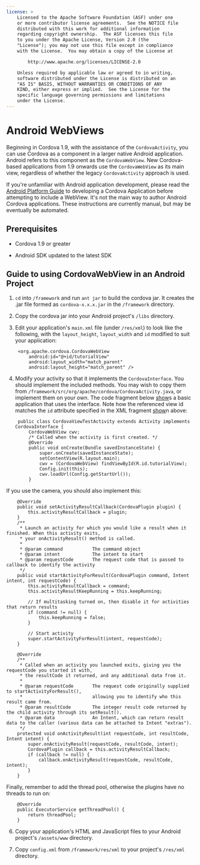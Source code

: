 ```yaml
---
license: >
    Licensed to the Apache Software Foundation (ASF) under one
    or more contributor license agreements.  See the NOTICE file
    distributed with this work for additional information
    regarding copyright ownership.  The ASF licenses this file
    to you under the Apache License, Version 2.0 (the
    "License"); you may not use this file except in compliance
    with the License.  You may obtain a copy of the License at

        http://www.apache.org/licenses/LICENSE-2.0

    Unless required by applicable law or agreed to in writing,
    software distributed under the License is distributed on an
    "AS IS" BASIS, WITHOUT WARRANTIES OR CONDITIONS OF ANY
    KIND, either express or implied.  See the License for the
    specific language governing permissions and limitations
    under the License.
---
```


# Android WebViews

Beginning in Cordova 1.9, with the assistance of the
`CordovaActivity`, you can use Cordova as a component in a larger
native Android application. Android refers to this component as the
`CordovaWebView`. New Cordova-based applications from 1.9 onwards use
the `CordovaWebView` as its main view, regardless of whether the
legacy `CordovaActivity` approach is used.

If you're unfamiliar with Android application development, please read
the <a href="index.html">Android Platform Guide</a> to developing a Cordova Application before
attempting to include a WebView. It's not the main way to author
Android Cordova applications. These instructions are currently manual,
but may be eventually be automated.

## Prerequisites

* Cordova 1.9 or greater

* Android SDK updated to the latest SDK

## Guide to using CordovaWebView in an Android Project

1. `cd` into `/framework` and run `ant jar` to build the cordova jar. It creates the .jar file formed as `cordova-x.x.x.jar` in the `/framework` directory.

2. Copy the cordova jar into your Android project's `/libs` directory.

3. Edit your application's `main.xml` file (under `/res/xml`) to look like the following, with the `layout_height`, `layout_width` and `id` modified to suit your application:

        <org.apache.cordova.CordovaWebView
            android:id="@+id/tutorialView"
            android:layout_width="match_parent"
            android:layout_height="match_parent" />

4. Modify your activity so that it implements the `CordovaInterface`.  You should implement the included methods.  You may wish to copy them from `/framework/src/org/apache/cordova/CordovaActivity.java`, or implement them on your own.  The code fragment below <a href="../../../cordova/inappbrowser/inappbrowser.html">show</a>s a basic application that uses the interface. Note how the referenced view id matches the `id` attribute specified in the XML fragment <a href="../../../cordova/inappbrowser/inappbrowser.html">show</a>n above:

        public class CordovaViewTestActivity extends Activity implements CordovaInterface {
            CordovaWebView cwv;
            /* Called when the activity is first created. */
            @Override
            public void onCreate(Bundle savedInstanceState) {
                super.onCreate(savedInstanceState);
                setContentView(R.layout.main);
                cwv = (CordovaWebView) findViewById(R.id.tutorialView);
                Config.init(this);
                cwv.loadUrl(Config.getStartUrl());
            }

If you use the camera, you should also implement this:

        @Override
        public void setActivityResultCallback(CordovaPlugin plugin) {
            this.activityResultCallback = plugin;
        }
        /**
         * Launch an activity for which you would like a result when it finished. When this activity exits,
         * your onActivityResult() method is called.
         *
         * @param command           The command object
         * @param intent            The intent to start
         * @param requestCode       The request code that is passed to callback to identify the activity
         */
        public void startActivityForResult(CordovaPlugin command, Intent intent, int requestCode) {
            this.activityResultCallback = command;
            this.activityResultKeepRunning = this.keepRunning;
            
            // If multitasking turned on, then disable it for activities that return results
            if (command != null) {
                this.keepRunning = false;
            }
        
            // Start activity
            super.startActivityForResult(intent, requestCode);
        }   
    
        @Override
        /**
         * Called when an activity you launched exits, giving you the requestCode you started it with,
         * the resultCode it returned, and any additional data from it.
         *
         * @param requestCode       The request code originally supplied to startActivityForResult(),
         *                          allowing you to identify who this result came from.
         * @param resultCode        The integer result code returned by the child activity through its setResult().
         * @param data              An Intent, which can return result data to the caller (various data can be attached to Intent "extras").
         */
        protected void onActivityResult(int requestCode, int resultCode, Intent intent) {
            super.onActivityResult(requestCode, resultCode, intent);
            CordovaPlugin callback = this.activityResultCallback;
            if (callback != null) {
                callback.onActivityResult(requestCode, resultCode, intent);
            }
        }

Finally, remember to add the thread pool, otherwise the plugins have no threads to run on:

        @Override
        public ExecutorService getThreadPool() {
            return threadPool;
        }

6. Copy your application's HTML and JavaScript files to your Android project's `/assets/www` directory.

7. Copy `config.xml` from `/framework/res/xml` to your project's `/res/xml` directory.
